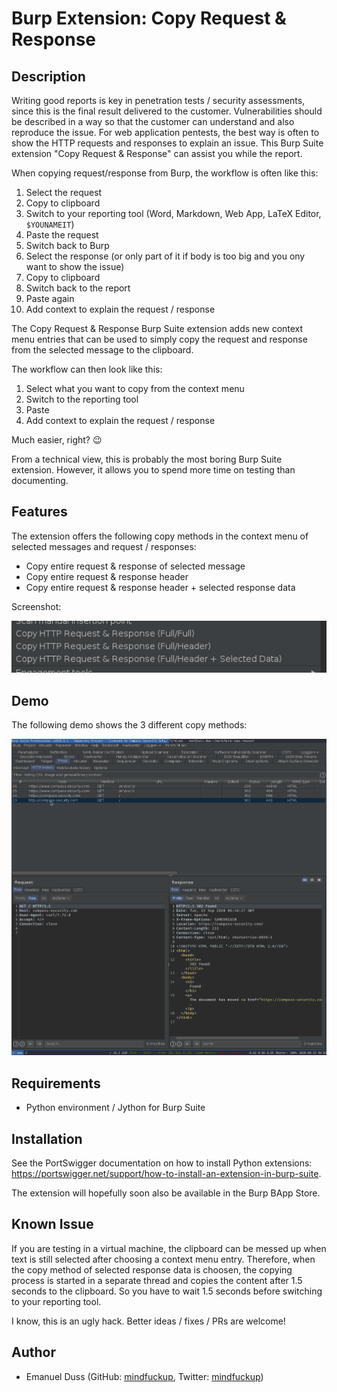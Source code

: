 # Burp Extension: Copy Request & Response

## Description

Writing good reports is key in penetration tests / security assessments, since
this is the final result delivered to the customer. Vulnerabilities should be
described in a way so that the customer can understand and also reproduce the
issue. For web application pentests, the best way is often to show the HTTP
requests and responses to explain an issue. This Burp Suite extension "Copy
Request & Response" can assist you while the report.

When copying request/response from Burp, the workflow is often like this:

1. Select the request
2. Copy to clipboard
3. Switch to your reporting tool (Word, Markdown, Web App, LaTeX Editor, `$YOUNAMEIT`)
4. Paste the request
5. Switch back to Burp
6. Select the response (or only part of it if body is too big and you ony want to show the issue)
7. Copy to clipboard
8. Switch back to the report
9. Paste again
10. Add context to explain the request / response

The Copy Request & Response Burp Suite extension adds new context menu
entries that can be used to simply copy the request and response from the
selected message to the clipboard. 

The workflow can then look like this:

1. Select what you want to copy from the context menu
2. Switch to the reporting tool
3. Paste
4. Add context to explain the request / response

Much easier, right? 😉

From a technical view, this is probably the most boring Burp Suite extension.
However, it allows you to spend more time on testing than documenting.

## Features

The extension offers the following copy methods in the context menu of selected
messages and request / responses:

- Copy entire request & response of selected message
- Copy entire request & response header
- Copy entire request & response header + selected response data

Screenshot:

![Contextmenu](contextmenu.png)

## Demo

The following demo shows the 3 different copy methods:

![Demo](demo.gif)

## Requirements

- Python environment / Jython for Burp Suite

## Installation

See the PortSwigger documentation on how to install Python extensions:
https://portswigger.net/support/how-to-install-an-extension-in-burp-suite.

The extension will hopefully soon also be available in the Burp BApp Store.

## Known Issue

If you are testing in a virtual machine, the clipboard can be messed up when
text is still selected after choosing a context menu entry. Therefore, when the
copy method of selected response data is choosen, the copying process is
started in a separate thread and copies the content after 1.5 seconds to the
clipboard. So you have to wait 1.5 seconds before switching to your reporting
tool.

I know, this is an ugly hack. Better ideas / fixes / PRs are welcome!

## Author

- Emanuel Duss (GitHub: [mindfuckup](https://github.com/mindfuckup), Twitter: [mindfuckup](https://twitter.com/mindfuckup))
